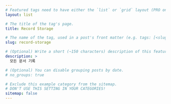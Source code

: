 ```yaml
---
# Featured tags need to have either the `list` or `grid` layout (PRO only).
layout: list

# The title of the tag's page.
title: Record Storage

# The name of the tag, used in a post's front matter (e.g. tags: [<slug>]).
slug: record-storage

# (Optional) Write a short (~150 characters) description of this featured tag.
description: >
  모든 문서 기록

# (Optional) You can disable grouping posts by date.
# no_groups: true

# Exclude this example category from the sitemap.
# DON'T USE THIS SETTING IN YOUR CATEGORIES!
sitemap: false
---
```

